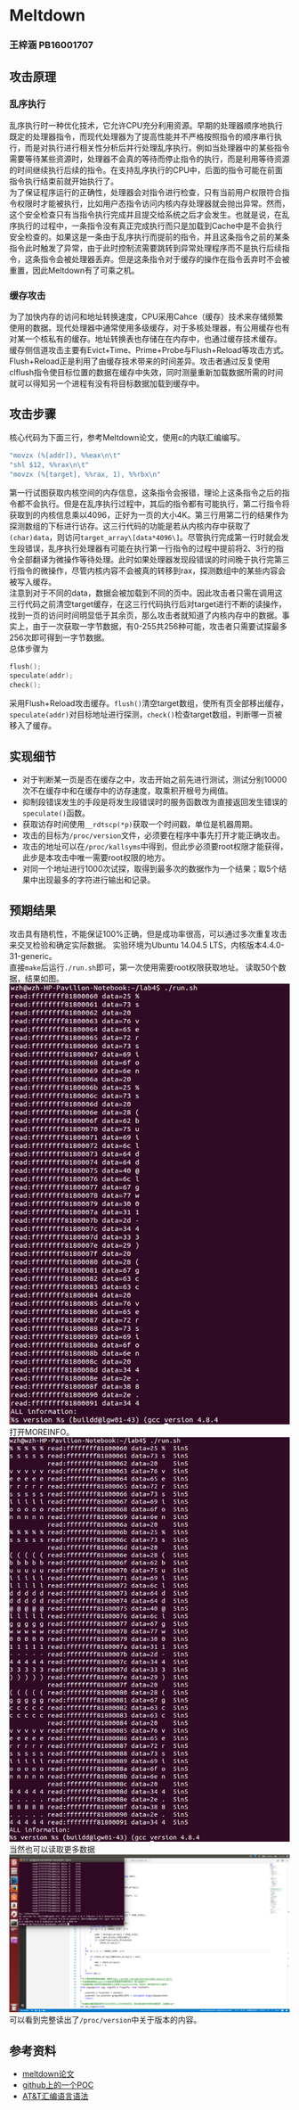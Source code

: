 # Meltdown
### 王梓涵 PB16001707
## 攻击原理
### 乱序执行
乱序执行时一种优化技术，它允许CPU充分利用资源。早期的处理器顺序地执行既定的处理器指令，而现代处理器为了提高性能并不严格按照指令的顺序串行执行，而是对执行进行相关性分析后并行处理乱序执行。例如当处理器中的某些指令需要等待某些资源时，处理器不会真的等待而停止指令的执行，而是利用等待资源的时间继续执行后续的指令。在支持乱序执行的CPU中，后面的指令可能在前面指令执行结束前就开始执行了。  
为了保证程序运行的正确性，处理器会对指令进行检查，只有当前用户权限符合指令权限时才能被执行，比如用户态指令访问内核内存处理器就会抛出异常。然而，这个安全检查只有当指令执行完成并且提交给系统之后才会发生。也就是说，在乱序执行的过程中，一条指令没有真正完成执行而只是加载到Cache中是不会执行安全检查的。如果这是一条由于乱序执行而提前的指令，并且这条指令之前的某条指令此时触发了异常，由于此时控制流需要跳转到异常处理程序而不是执行后续指令，这条指令会被处理器丢弃。但是这条指令对于缓存的操作在指令丢弃时不会被重置，因此Meltdown有了可乘之机。
### 缓存攻击
为了加快内存的访问和地址转换速度，CPU采用Cahce（缓存）技术来存储频繁使用的数据。现代处理器中通常使用多级缓存，对于多核处理器，有公用缓存也有对某一个核私有的缓存。地址转换表也存储在在内存中，也通过缓存技术缓存。  
缓存侧信道攻击主要有Evict+Time、Prime+Probe与Flush+Reload等攻击方式。Flush+Reload正是利用了由缓存技术带来的时间差异。攻击者通过反复使用clflush指令使目标位置的数据在缓存中失效，同时测量重新加载数据所需的时间就可以得知另一个进程有没有将目标数据加载到缓存中。
## 攻击步骤
核心代码为下面三行，参考Meltdown论文，使用c的内联汇编编写。
```c
"movzx (%[addr]), %%eax\n\t"
"shl $12, %%rax\n\t"
"movzx (%[target], %%rax, 1), %%rbx\n"
```
第一行试图获取内核空间的内存信息，这条指令会报错，理论上这条指令之后的指令都不会执行。但是在乱序执行过程中，其后的指令都有可能执行，第二行指令将获取到的内核信息乘以4096，正好为一页的大小4K。第三行用第二行的结果作为探测数组的下标进行访存。这三行代码的功能是若从内核内存中获取了`(char)data`，则访问`target_array\[data*4096\]`。尽管执行完成第一行时就会发生段错误，乱序执行处理器有可能在执行第一行指令的过程中提前将2、3行的指令全部翻译为微操作等待处理。此时如果处理器发现段错误的时间晚于执行完第三行指令的微操作，尽管内核内容不会被真的转移到rax，探测数组中的某些内容会被写入缓存。  
注意到对于不同的data，数据会被加载到不同的页中。因此攻击者只需在调用这三行代码之前清空target缓存，在这三行代码执行后对target进行不断的读操作，找到一页的访问时间明显低于其余页，那么攻击者就知道了内核内存中的数据。事实上，由于一次获取一字节数据，有0-255共256种可能，攻击者只需要试探最多256次即可得到一字节数据。  
总体步骤为
```c
flush();
speculate(addr);
check();
```  
采用Flush+Reload攻击缓存。`flush()`清空target数组，使所有页全部移出缓存，`speculate(addr)`对目标地址进行探测，`check()`检查target数组，判断哪一页被移入了缓存。
## 实现细节
* 对于判断某一页是否在缓存之中，攻击开始之前先进行测试，测试分别10000次不在缓存中和在缓存中的访存速度，取乘积开根号为阀值。
* 抑制段错误发生的手段是将发生段错误时的服务函数改为直接返回发生错误的`speculate()`函数。
* 获取访存时间使用`__rdtscp(*p)`获取一个时间戳，单位是机器周期。
* 攻击的目标为`/proc/version`文件，必须要在程序中事先打开才能正确攻击。
* 攻击的地址可以在`/proc/kallsyms`中得到，但此步必须要root权限才能获得，此步是本攻击中唯一需要root权限的地方。
* 对同一个地址进行1000次试探，取得到最多次的数据作为一个结果；取5个结果中出现最多的字符进行输出和记录。
## 预期结果
攻击具有随机性，不能保证100%正确，但是成功率很高，可以通过多次重复攻击来交叉检验和确定实际数据。
实验环境为Ubuntu 14.04.5 LTS，内核版本4.4.0-31-generic。  
直接`make`后运行`./run.sh`即可，第一次使用需要root权限获取地址。
读取50个数据，结果如图。  
![result](./1.png)  
打开MOREINFO。  
![result](./2.png)  
当然也可以读取更多数据  
![result](./3.png)  
可以看到完整读出了`/proc/version`中关于版本的内容。  

## 参考资料
* [meltdown论文](https://meltdownattack.com/meltdown.pdf)
* [github上的一个POC](https://github.com/paboldin/meltdown-exploit.git)
* [AT&T汇编语言语法](https://blog.csdn.net/Levet/article/details/78516307)
